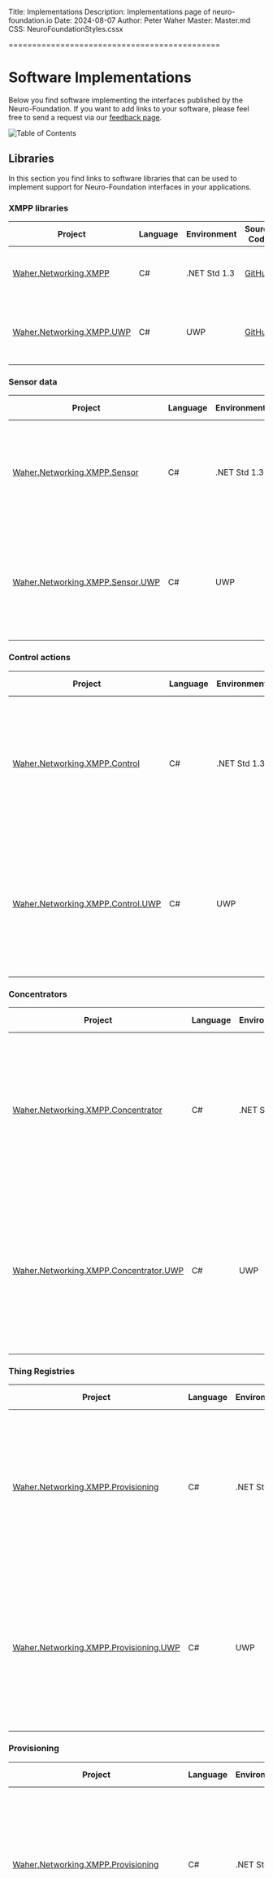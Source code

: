 ﻿Title: Implementations
Description: Implementations page of neuro-foundation.io
Date: 2024-08-07
Author: Peter Waher
Master: Master.md
CSS: NeuroFoundationStyles.cssx

=============================================

Software Implementations
===========================

Below you find software implementing the interfaces published by the Neuro-Foundation. If you want to add links to your software, please feel free
to send a request via our [feedback page](/Feedback.md).

![Table of Contents](toc)

Libraries
------------

In this section you find links to software libraries that can be used to implement support for Neuro-Foundation interfaces in your applications.

### XMPP libraries

| Project                                                                                  | Language | Environment  | Source Code                                                                                         | Description                                     |
|------------------------------------------------------------------------------------------|----------|--------------|-----------------------------------------------------------------------------------------------------|-------------------------------------------------|
| [Waher.Networking.XMPP](https://www.nuget.org/packages/Waher.Networking.XMPP/)           | C#       | .NET Std 1.3 | [GitHub](https://github.com/PeterWaher/IoTGateway/tree/master/Networking/Waher.Networking.XMPP)     | Generic extensible XMPP client library.         |
| [Waher.Networking.XMPP.UWP](https://www.nuget.org/packages/Waher.Networking.XMPP.UWP/)   | C#       | UWP          | [GitHub](https://github.com/PeterWaher/IoTGateway/tree/master/Networking/Waher.Networking.XMPP.UWP) | Generic extensible XMPP client library for UWP. |

### Sensor data

| Project                                                                                                | Language | Environment  | Source Code                                                                                                | Description                                                                                                                                                   |
|--------------------------------------------------------------------------------------------------------|----------|--------------|------------------------------------------------------------------------------------------------------------|---------------------------------------------------------------------------------------------------------------------------------------------------------------|
| [Waher.Networking.XMPP.Sensor](https://www.nuget.org/packages/Waher.Networking.XMPP.Sensor/)           | C#       | .NET Std 1.3 | [GitHub](https://github.com/PeterWaher/IoTGateway/tree/master/Networking/Waher.Networking.XMPP.Sensor)     | Sensor data library. Handles sensor data requests, event subscriptions as well as publish/subscribe using PEP. Both client and server side supported.         |
| [Waher.Networking.XMPP.Sensor.UWP](https://www.nuget.org/packages/Waher.Networking.XMPP.Sensor.UWP/)   | C#       | UWP          | [GitHub](https://github.com/PeterWaher/IoTGateway/tree/master/Networking/Waher.Networking.XMPP.Sensor.UWP) | Sensor data library for UWP. Handles sensor data requests, event subscriptions as well as publish/subscribe using PEP. Both client and server side supported. |

### Control actions

| Project                                                                                                | Language | Environment  | Source Code                                                                                                 | Description                                                                                                                            |
|--------------------------------------------------------------------------------------------------------|----------|--------------|-------------------------------------------------------------------------------------------------------------|----------------------------------------------------------------------------------------------------------------------------------------|
| [Waher.Networking.XMPP.Control](https://www.nuget.org/packages/Waher.Networking.XMPP.Control/)         | C#       | .NET Std 1.3 | [GitHub](https://github.com/PeterWaher/IoTGateway/tree/master/Networking/Waher.Networking.XMPP.Control)     | Control library. Handles both simple and data form control parameter operations. Both client and server side supported.                |
| [Waher.Networking.XMPP.Control.UWP](https://www.nuget.org/packages/Waher.Networking.XMPP.Control.UWP/) | C#       | UWP          | [GitHub](https://github.com/PeterWaher/IoTGateway/tree/master/Networking/Waher.Networking.XMPP.Control.UWP) | Control library for UWP. Handles both simple and data form control parameter operations. Both client and server side supported.        |

### Concentrators

| Project                                                                                                          | Language | Environment  | Source Code                                                                                                      | Description                                                                                                                                            |
|------------------------------------------------------------------------------------------------------------------|----------|--------------|------------------------------------------------------------------------------------------------------------------|--------------------------------------------------------------------------------------------------------------------------------------------------------|
| [Waher.Networking.XMPP.Concentrator](https://www.nuget.org/packages/Waher.Networking.XMPP.Concentrator/)         | C#       | .NET Std 1.3 | [GitHub](https://github.com/PeterWaher/IoTGateway/tree/master/Networking/Waher.Networking.XMPP.Concentrator)     | Concentrator library. Handles discovery and management of data sources and nodes inside a concentrator. Both client and server side supported.         |
| [Waher.Networking.XMPP.Concentrator.UWP](https://www.nuget.org/packages/Waher.Networking.XMPP.Concentrator.UWP/) | C#       | UWP          | [GitHub](https://github.com/PeterWaher/IoTGateway/tree/master/Networking/Waher.Networking.XMPP.Concentrator.UWP) | Concentrator library for UWP. Handles discovery and management of data sources and nodes inside a concentrator. Both client and server side supported. |

### Thing Registries

| Project                                                                                                          | Language | Environment  | Source Code                                                                                                      | Description                                                                                                                                                       |
|------------------------------------------------------------------------------------------------------------------|----------|--------------|------------------------------------------------------------------------------------------------------------------|-------------------------------------------------------------------------------------------------------------------------------------------------------------------|
| [Waher.Networking.XMPP.Provisioning](https://www.nuget.org/packages/Waher.Networking.XMPP.Provisioning/)         | C#       | .NET Std 1.3 | [GitHub](https://github.com/PeterWaher/IoTGateway/tree/master/Networking/Waher.Networking.XMPP.Provisioning)     | Thing Registry and Provisioning library. Handles registration, claims and searching in thing registries, as well as support for provisioning for clients.         |
| [Waher.Networking.XMPP.Provisioning.UWP](https://www.nuget.org/packages/Waher.Networking.XMPP.Provisioning.UWP/) | C#       | UWP          | [GitHub](https://github.com/PeterWaher/IoTGateway/tree/master/Networking/Waher.Networking.XMPP.Provisioning.UWP) | Thing Registry and Provisioning library for UWP. Handles registration, claims and searching in thing registries, as well as support for provisioning for clients. |

### Provisioning

| Project                                                                                                          | Language | Environment  | Source Code                                                                                                      | Description                                                                                                                                                       |
|------------------------------------------------------------------------------------------------------------------|----------|--------------|------------------------------------------------------------------------------------------------------------------|-------------------------------------------------------------------------------------------------------------------------------------------------------------------|
| [Waher.Networking.XMPP.Provisioning](https://www.nuget.org/packages/Waher.Networking.XMPP.Provisioning/)         | C#       | .NET Std 1.3 | [GitHub](https://github.com/PeterWaher/IoTGateway/tree/master/Networking/Waher.Networking.XMPP.Provisioning)     | Thing Registry and Provisioning library. Handles registration, claims and searching in thing registries, as well as support for provisioning for clients.         |
| [Waher.Networking.XMPP.Provisioning.UWP](https://www.nuget.org/packages/Waher.Networking.XMPP.Provisioning.UWP/) | C#       | UWP          | [GitHub](https://github.com/PeterWaher/IoTGateway/tree/master/Networking/Waher.Networking.XMPP.Provisioning.UWP) | Thing Registry and Provisioning library for UWP. Handles registration, claims and searching in thing registries, as well as support for provisioning for clients. |

### Legal Identities

| Project                                                                                                          | Language | Environment  | Source Code                                                                                                      | Description                                                                                                                                                       |
|------------------------------------------------------------------------------------------------------------------|----------|--------------|------------------------------------------------------------------------------------------------------------------|-------------------------------------------------------------------------------------------------------------------------------------------------------------------|
| [Waher.Networking.XMPP.Contracts](https://www.nuget.org/packages/Waher.Networking.XMPP.Contracts/)               | C#       | .NET Std 1.3 | [GitHub](https://github.com/PeterWaher/IoTGateway/tree/master/Networking/Waher.Networking.XMPP.Contracts)        | Helps apply for and manage legal identities, as well as upload and sign smart contracts, from a client perspective.                                                                       |

### Smart Contracts

| Project                                                                                                          | Language | Environment  | Source Code                                                                                                      | Description                                                                                                                                                       |
|------------------------------------------------------------------------------------------------------------------|----------|--------------|------------------------------------------------------------------------------------------------------------------|-------------------------------------------------------------------------------------------------------------------------------------------------------------------|
| [Waher.Networking.XMPP.Contracts](https://www.nuget.org/packages/Waher.Networking.XMPP.Contracts/)               | C#       | .NET Std 1.3 | [GitHub](https://github.com/PeterWaher/IoTGateway/tree/master/Networking/Waher.Networking.XMPP.Contracts)        | Helps apply for and manage legal identities, as well as upload and sign smart contracts, from a client perspective.                                                                       |

### Clock Synchronization

| Project                                                                                                                | Language | Environment  | Source Code                                                                                                         | Description                                                                                |
|------------------------------------------------------------------------------------------------------------------------|----------|--------------|---------------------------------------------------------------------------------------------------------------------|--------------------------------------------------------------------------------------------|
| [Waher.Networking.XMPP.Synchronization.UWP](https://www.nuget.org/packages/Waher.Networking.XMPP.Synchronization.UWP/) | C#       | UWP          | [GitHub](https://github.com/PeterWaher/IoTGateway/tree/master/Networking/Waher.Networking.XMPP.Synchronization.UWP) | Can be used to synchronize clocks between entities in a global federated network, for UWP. |
| [Waher.Networking.XMPP.Synchronization](https://www.nuget.org/packages/Waher.Networking.XMPP.Synchronization/)         | C#       | .NET Std 1.3 | [GitHub](https://github.com/PeterWaher/IoTGateway/tree/master/Networking/Waher.Networking.XMPP.Synchronization)     | Can be used to synchronize clocks between entities in a global federated network.          |

### Publish/Subscribe

| Project                                                                                              | Language | Environment  | Source Code                                                                                                | Description                                                                                                        |
|------------------------------------------------------------------------------------------------------|----------|--------------|------------------------------------------------------------------------------------------------------------|--------------------------------------------------------------------------------------------------------------------|
| [Waher.Networking.XMPP.PEP](https://www.nuget.org/packages/Waher.Networking.XMPP.PEP/)               | C#       | .NET Std 1.3 | [GitHub](https://github.com/PeterWaher/IoTGateway/tree/master/Networking/Waher.Networking.XMPP.PEP)        | Support for the Personal Eventing Protocol (PEP) simplified Publish/Subscrube pattern in XMPP (XEP-0163).          |
| [Waher.Networking.XMPP.PEP.UWP](https://www.nuget.org/packages/Waher.Networking.XMPP.PEP.UWP/)       | C#       | UWP          | [GitHub](https://github.com/PeterWaher/IoTGateway/tree/master/Networking/Waher.Networking.XMPP.PEP.UWP)    | Support for the Personal Eventing Protocol (PEP) simplified Publish/Subscrube pattern in XMPP (XEP-0163), for UWP. |
| [Waher.Networking.XMPP.PubSub](https://www.nuget.org/packages/Waher.Networking.XMPP.PubSub/)         | C#       | .NET Std 1.3 | [GitHub](https://github.com/PeterWaher/IoTGateway/tree/master/Networking/Waher.Networking.XMPP.PubSub)     | Support for generic Publish/Subscribe in XMPP (XEP-0060).                                                          |
| [Waher.Networking.XMPP.PubSub.UWP](https://www.nuget.org/packages/Waher.Networking.XMPP.PubSub.UWP/) | C#       | UWP          | [GitHub](https://github.com/PeterWaher/IoTGateway/tree/master/Networking/Waher.Networking.XMPP.PubSub.UWP) | Support for generic Publish/Subscribe in XMPP (XEP-0060), for UWP.                                                 |

### Peer-to-Peer communication

| Project                                                                                              | Language | Environment  | Source Code                                                                                                | Description                                                                                                        |
|------------------------------------------------------------------------------------------------------|----------|--------------|------------------------------------------------------------------------------------------------------------|--------------------------------------------------------------------------------------------------------------------|
| [Waher.Networking.XMPP.P2P](https://www.nuget.org/packages/Waher.Networking.XMPP.P2P/)               | C#       | .NET Std 1.3 | [GitHub](https://github.com/PeterWaher/IoTGateway/tree/master/Networking/Waher.Networking.XMPP.P2P)        | Support for serverless XMPP communication, as well as end-to-end security.                                         |

### End-to-End encryption

| Project                                                                                              | Language | Environment  | Source Code                                                                                                | Description                                                                                                        |
|------------------------------------------------------------------------------------------------------|----------|--------------|------------------------------------------------------------------------------------------------------------|--------------------------------------------------------------------------------------------------------------------|
| [Waher.Networking.XMPP.P2P](https://www.nuget.org/packages/Waher.Networking.XMPP.P2P/)               | C#       | .NET Std 1.3 | [GitHub](https://github.com/PeterWaher/IoTGateway/tree/master/Networking/Waher.Networking.XMPP.P2P)        | Support for serverless XMPP communication, as well as end-to-end security.                                         |

### Elliptic Curve Cryptography

| Project                                                                                              | Language | Environment  | Source Code                                                                                                | Description                                                                                                        |
|------------------------------------------------------------------------------------------------------|----------|--------------|------------------------------------------------------------------------------------------------------------|--------------------------------------------------------------------------------------------------------------------|
| [Waher.Security.EllipticCurves](https://www.nuget.org/packages/Waher.Security.EllipticCurves/)       | C#       | .NET Std 1.3 | [GitHub](https://github.com/PeterWaher/IoTGateway/tree/master/Security/Waher.Security.EllipticCurves)      | Contains a class library implementing algorithms for Elliptic Curve Cryptography, such as ECDH, ECDSA, NIST P-192, NIST P-224, NIST P-256, NIST P-384 and NIST P-521 |

### Remote Software Updates

| Project                                                                                              | Language | Environment  | Source Code                                                                                                | Description                                                                                                         |
|------------------------------------------------------------------------------------------------------|----------|--------------|------------------------------------------------------------------------------------------------------------|---------------------------------------------------------------------------------------------------------------------|
| [Waher.Networking.XMPP.Software](https://www.nuget.org/packages/Waher.Networking.XMPP.Software/)     | C#       | .NET Std 1.3 | [GitHub](https://github.com/PeterWaher/IoTGateway/tree/master/Networking/Waher.Networking.XMPP.Software)   | Contains a class library implementing a client for managing and downloading software packages and software updates. |

Software
-----------

In this section you find software that implements the Neuro-Foundation interfaces.

### Server software

| Project                                                                                                          | Language | Environment   | Description                                                                                                     |
|------------------------------------------------------------------------------------------------------------------|----------|---------------|-----------------------------------------------------------------------------------------------------------------|
| [TAG Neuron(R)](https://lab.tagroot.io/Documentation/Index.md), a.k.a. the "IoT Broker".                         | C#       | Windows (x86) | XMPP Broker with support for Neuro-Foundation interfaces, as well as support for eDaler(R) and Neuro-Ledger(R). |

### Client software

| Project                                                                                                          | Language | Environment   | Description                                                                                                                                                                                                        |
|------------------------------------------------------------------------------------------------------------------|----------|---------------|--------------------------------------------------------------------------------------------------------------------------------------------------------------------------------------------------------------------|
| [Simple IoT Client](https://github.com/PeterWaher/IoTGateway/tree/master/Clients/Waher.Client.WPF)               | C#       | Windows (x86) | Simple Windows tool (WPF), supporting both M2M (IoT XEPs) and H2M (chat) interfaces. Can be used to monitor communication and test device interfaces. Support for Thing Registries and Provisioning also provided. |
| [TAG Legal Lab Windows Application](https://github.com/Trust-Anchor-Group/LegalLab)                              | C#       | Windows       | Windows Application (WPF) allowing you to design, create, sign and propose smart contracts, using Neuro-Foundation interfaces.                                                                                     |
| [TAG white-label Neuro-Access App](https://github.com/Trust-Anchor-Group/NeuroAccessMaui)                        | C#       | Android, iOS  | Simple Smart Phone App (Maui), utilizing Neuro-Foundation interfaces for digital identities, smart contracts, as well as interacting with others and devices                                                       |
| [TAG ComSim Communication Simulator](https://github.com/Trust-Anchor-Group/ComSim)                               | C#       | .NET Core     | Command-Line tool that can simulate large numbers of devices and usage by users over time based on stochastic models.                                                                                              |

### Example applications

| Project                                                                               | Language | Environment | Description                                                                                                                                                                                                                                                                      |
|---------------------------------------------------------------------------------------|----------|-------------|----------------------------------------------------------------------------------------------------------------------------------------------------------------------------------------------------------------------------------------------------------------------------------|
| [SensorXmpp](https://github.com/PeterWaher/MIoT/tree/master/SensorXmpp)               | C#       | UWP         | Simple Sensor, running on Windows 10 IoT on Raspberry Pi with Arduino. Senses Light and Motion.                                                                                                                                                                                  |
| [SensorXmpp2](https://github.com/PeterWaher/MIoT/tree/master/SensorXmpp2)             | C#       | UWP         | Similar to the SensorXmpp project, except that it supports provisioning, allowing its owner control who can access it and read what from it.                                                                                                                                     |
| [ActuatorXmpp](https://github.com/PeterWaher/MIoT/tree/master/ActuatorXmpp)           | C#       | UWP         | Simple Actuator, running on Windows 10 IoT on Raspberry Pi with Arduino. Controls a Relay.                                                                                                                                                                                       |
| [ActuatorXmpp2](https://github.com/PeterWaher/MIoT/tree/master/ActuatorXmpp2)         | C#       | UWP         | Similar to the ActuatorXmpp project, except that it supports provisioning, allowing its owner control who can access it and read what from it.                                                                                                                                   |
| [ConcentratorXmpp](https://github.com/PeterWaher/MIoT/tree/master/ConcentratorXmpp)   | C#       | UWP         | Simple Concentrator, running on Windows 10 IoT on Raspberry Pi with Arduino. Embeds the sensor and actuator projects as internal nodes inside a concentrator device using a single JID.                                                                                          |
| [ConcentratorXmpp2](https://github.com/PeterWaher/MIoT/tree/master/ConcentratorXmpp2) | C#       | UWP         | Similar to the ConcentratorXmpp project, except that it supports provisioning, allowing its owner control who can access it and read what from its individual nodes.                                                                                                             |
| [ControllerXmpp](https://github.com/PeterWaher/MIoT/tree/master/ControllerXmpp)       | C#       | UWP         | Simple Controller, running on Windows 10 IoT on Raspberry Pi with Arduino. Uses a Thing Registry to find a sensor and an actuator, on which it performs control actions based on input from the sensor. Sensor and actuators can be standalone, or reside behind a concentrator. |
| [OpenWeatherMapSensor](https://github.com/PeterWaher/OpenWeatherMapSensor)            | C#       | UWP         | Simple Sensor that maps a backend interface (here, using Open Weather Map API) to Neuro-Foundation harmonized IoT interfaces. Example runs on Windows 10 IoT on Raspberry Pi with Arduino.                                                                                       |
